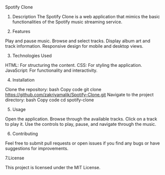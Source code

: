 Spotify Clone
1. Description
The Spotify Clone is a web application that mimics the basic functionalities of the Spotify music streaming service.

2. Features

Play and pause music.
Browse and select tracks.
Display album art and track information.
Responsive design for mobile and desktop views.

3. Technologies Used

HTML: For structuring the content.
CSS: For styling the application.
JavaScript: For functionality and interactivity.


4. Installation

Clone the repository:
bash
Copy code
git clone https://github.com/zakriyamalik/Spotify-Clone.git
Navigate to the project directory:
bash
Copy code
cd spotify-clone


5. Usage

Open the application.
Browse through the available tracks.
Click on a track to play it.
Use the controls to play, pause, and navigate through the music.


6. Contributing

Feel free to submit pull requests or open issues if you find any bugs or have suggestions for improvements.

7.License

This project is licensed under the MIT License.
